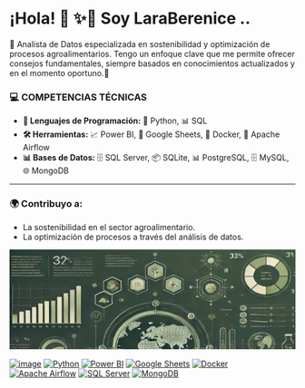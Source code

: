 # ¡Hola! 👋 ✨🔭 Soy LaraBerenice ..

🌱 Analista de Datos especializada en sostenibilidad y optimización de procesos agroalimentarios. Tengo un enfoque clave que me permite ofrecer consejos fundamentales, siempre basados en conocimientos actualizados y en el momento oportuno.🌱

### 💻 COMPETENCIAS TÉCNICAS
- **🔧 Lenguajes de Programación:** 🐍 Python, 📊 SQL
- **🛠 Herramientas:** 📈 Power BI, 📅 Google Sheets, 🐳 Docker, 🚀 Apache Airflow
- **📊 Bases de Datos:** 🗄️ SQL Server, 📦 SQLite, 📊 PostgreSQL, 🗄️ MySQL, 🌐 MongoDB

---

### 🌍 Contribuyo a:
- La sostenibilidad en el sector agroalimentario.
- La optimización de procesos a través del análisis de datos.

![Nueva Imagen](https://github.com/LaraBerenice/Repo_Imagenes/blob/main/xx.png)

[![image](https://github.com/user-attachments/assets/70bb8b8e-b3ce-48a3-ae6f-5c4cb1db8434)](git_hub)
[![Python](https://img.icons8.com/?size=100&id=13441&format=png&color=000000)](ENLACE_Python) 
[![Power BI](https://img.icons8.com/?size=100&id=qYfwpsRXEcpc&format=png&color=000000)](ENLACE_POWER_BI) 
[![Google Sheets](https://img.icons8.com/?size=100&id=30461&format=png&color=000000)](ENLACE_GOOGLE_SHEETS) 
[![Docker](https://img.icons8.com/?size=100&id=cdYUlRaag9G9&format=png&color=000000)](ENLACE_DOCKER)
[![Apache Airflow](https://github.com/user-attachments/assets/8ff6532e-81c5-4abc-bb0a-dea8e6cf0c79)](ENLACE_APACHE_AIRFLOW) 
[![SQL Server](https://img.icons8.com/?size=100&id=uOsDUfEtcu5S&format=png&color=000000)](ENLACE_SQL_SERVER) 
[![MongoDB](https://img.icons8.com/?size=100&id=o6OvAxG0nzTH&format=png&color=000000)](ENLACE_MONGODB)


